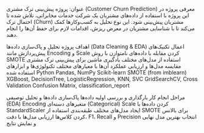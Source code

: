 عنوان: پروژه پیش‌بینی ترک مشتری (Customer Churn Prediction)
معرفی پروژه
در این پروژه با استفاده از داده‌های مشتریان یک شرکت خدمات مخابراتی، تلاش شده تا احتمال ترک (Churn) مشتریان پیش‌بینی شود. این نوع تحلیل به کسب‌وکارها کمک می‌کند تا با شناسایی مشتریان در معرض ریزش، اقدامات لازم برای حفظ آن‌ها را انجام دهند.

 اهداف پروژه
تحلیل و پاک‌سازی داده‌ها (Data Cleaning & EDA)
اعمال تکنیک‌های پیش‌پردازش مانند Encoding و Scale کردن
مقابله با داده‌های نامتوازن با روش SMOTE
استفاده از مدل‌های مختلف یادگیری ماشین برای پیش‌بینی ترک مشتری
مقایسه مدل‌ها و ارزیابی عملکرد آن‌ها با معیارهای مختلف
 تکنولوژی‌ها و ابزارهای استفاده شده
Python
Pandas, NumPy
Scikit-learn
SMOTE (from imblearn)
XGBoost, DecisionTree, LogisticRegression, KNN, SVC
GridSearchCV, Cross Validation
Confusion Matrix, classification_report

 مراحل انجام کار
بارگذاری و بررسی اولیه داده‌ها
پاک‌سازی داده‌ها و تحلیل توصیفی (EDA)
Encoding متغیرهای دسته‌ای (Categorical)
Scale کردن داده‌ها با StandardScaler
ایجاد مدل‌های مختلف طبقه‌بندی
استفاده از SMOTE برای بالانس کردن کلاس‌ها
ارزیابی مدل‌ها با دقت، F1، Recall و Precision
انتخاب بهترین مدل نهایی و نمایش نتایج
